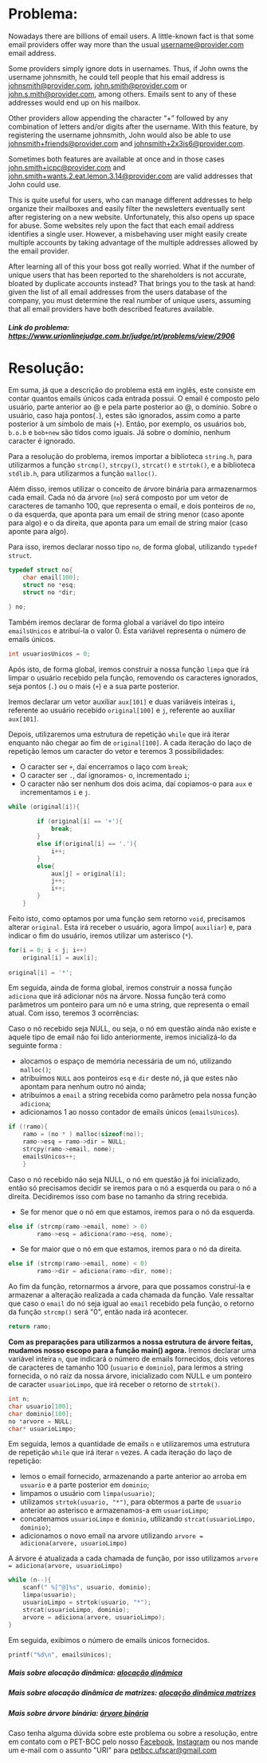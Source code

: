 # Problema:
Nowadays there are billions of email users. A little-known fact is that some email providers offer way more than the usual username@provider.com email address.

Some providers simply ignore dots in usernames. Thus, if John owns the username johnsmith, he could tell people that his email address is johnsmith@provider.com, john.smith@provider.com or john.s.mith@provider.com, among others. Emails sent to any of these addresses would end up on his mailbox.

Other providers allow appending the character “+” followed by any combination of letters and/or digits after the username. With this feature, by registering the username johnsmith, John would also be able to use johnsmith+friends@provider.com and johnsmith+2x3is6@provider.com.

Sometimes both features are available at once and in those cases john.smith+icpc@provider.com and john.smith+wants.2.eat.lemon.3.14@provider.com are valid addresses that John could use.

This is quite useful for users, who can manage different addresses to help organize their mailboxes and easily filter the newsletters eventually sent after registering on a new website. Unfortunately, this also opens up space for abuse. Some websites rely upon the fact that each email address identifies a single user. However, a misbehaving user might easily create multiple accounts by taking advantage of the multiple addresses allowed by the email provider.

After learning all of this your boss got really worried. What if the number of unique users that has been reported to the shareholders is not accurate, bloated by duplicate accounts instead? That brings you to the task at hand: given the list of all email addresses from the users database of the company, you must determine the real number of unique users, assuming that all email providers have both described features available.
 
##### Link do problema: https://www.urionlinejudge.com.br/judge/pt/problems/view/2906
 
 
# Resolução:

Em suma, já que a descrição do problema está em inglês, este consiste em contar quantos emails únicos cada entrada possui. O email é composto pelo usuário, parte anterior ao @ e pela parte posterior ao @, o domínio.
Sobre o usuário, caso haja pontos(`.`), estes são ignorados, assim como a parte posterior à um símbolo de mais (`+`). Então, por exemplo, os usuários `bob`, `b.o.b` e `bob+new` são tidos como iguais. Já sobre o domínio, nenhum caracter é ignorado.
 


Para a resolução do problema, iremos importar a biblioteca `string.h`, para utilizarmos a função `strcmp()`, `strcpy()`, `strcat()` e `strtok()`, e a biblioteca `stdlib.h`, para utilizarmos a função `malloc()`. 

Além disso, iremos utilizar o conceito de árvore binária para armazenarmos cada email. Cada nó da árvore (`no`) será composto por um vetor de caracteres de tamanho 100, que representa o email, e dois ponteiros de `no`, o da esquerda, que aponta para um email de string menor (caso aponte para algo) e o da direita, que aponta para um email de string maior (caso aponte para algo). 

Para isso, iremos declarar nosso tipo `no`, de forma global, utilizando `typedef struct`.

```c
typedef struct no{
    char email[100];
    struct no *esq;
    struct no *dir;

} no;
```

Também iremos declarar de forma global a variável do tipo inteiro `emailsUnicos` e atribuí-la o valor 0. Esta variável representa o número de emails únicos.

```c
int usuariosUnicos = 0;
```



Após isto, de forma global, iremos construir a nossa função `limpa` que irá limpar o usuário recebido pela função, removendo os caracteres ignorados, seja pontos (`.`) ou o mais (`+`) e a sua parte posterior.

Iremos declarar um vetor auxiliar `aux[101]` e duas variáveis inteiras `i`, referente ao usuário recebido `original[100]` e `j`, referente ao auxiliar `aux[101]`.

Depois, utilizaremos uma estrutura de repetição `while` que irá iterar enquanto não chegar ao fim de `original[100]`. A cada iteração do laço de repetição lemos um caracter do vetor e teremos 3 possibilidades:

- O caracter ser `+`, daí encerramos o laço com `break`; 
- O caracter ser `.`, daí ignoramos- o, incrementado `i`;
- O caracter não ser nenhum dos dois acima, daí copiamos-o para `aux` e incrementamos `i` e `j`.

```c
while (original[i]){
        
        if (original[i] == '+'){
            break;
        }
        else if(original[i] == '.'){
            i++;
        }
        else{
            aux[j] = original[i];
            j++;
            i++;
        }
    }
```

Feito isto, como optamos por uma função sem retorno `void`, precisamos alterar `original`. Esta irá receber o usuário, agora limpo( `auxiliar`) e, para indicar o fim do usuário, iremos utilizar um asterisco (`*`).
```c
for(i = 0; i < j; i++)
    original[i] = aux[i];
        
original[i] = '*';
```



Em seguida, ainda de forma global, iremos construir a nossa função `adiciona` que irá adicionar nós na árvore. Nossa função terá como parâmetros um ponteiro para um nó e uma string, que representa o email atual. Com isso, teremos 3 ocorrências:

Caso o nó recebido seja NULL, ou seja, o nó em questão ainda não existe e aquele tipo de email não foi lido anteriormente, iremos inicializá-lo da seguinte forma :
- alocamos o espaço de memória necessária de um nó, utilizando `malloc()`;
- atribuímos `NULL` aos ponteiros `esq` e `dir` deste nó, já que estes não apontam para nenhum outro nó ainda;
- atribuímos a `email` a string recebida como parâmetro pela nossa função `adiciona`;
- adicionamos 1 ao nosso contador de emails únicos (`emailsUnicos`).

```c
if (!ramo){
    ramo = (no * ) malloc(sizeof(no));
    ramo->esq = ramo->dir = NULL;
    strcpy(ramo->email, nome);
    emailsUnicos++;
    }
```

Caso o nó recebido não seja NULL, o nó em questão já foi inicializado, então só precisamos decidir se iremos para o nó a esquerda ou para o nó a direita. Decidiremos isso com base no tamanho da string recebida.
- Se for menor que o nó em que estamos, iremos para o nó da esquerda.

```c
else if (strcmp(ramo->email, nome) > 0)
        ramo->esq = adiciona(ramo->esq, nome);
```

- Se for maior que o nó em que estamos, iremos para o nó da direita.

```c
else if (strcmp(ramo->email, nome) < 0)
        ramo->dir = adiciona(ramo->dir, nome);
```

Ao fim da função, retornarmos a árvore, para que possamos construí-la e armazenar a alteração realizada a cada chamada da função. Vale ressaltar que caso o `email` do nó seja igual ao `email` recebido pela função, o retorno da função `strcmp()` será "0", então nada irá acontecer.

```c
return ramo;
```



**Com as preparações para utilizarmos a nossa estrutura de árvore feitas, mudamos nosso escopo para a função main() agora.** Iremos declarar uma variável inteira `n`, que indicará o número de emails fornecidos, dois vetores de caracteres de tamanho 100 (`usuario` e `dominio`), para lermos a string fornecida, o nó raiz da nossa árvore, inicializado com NULL e um ponteiro de caracter `usuarioLimpo`, que irá receber o retorno de `strtok()`.

```c
int n;
char usuario[100];
char dominio[100];
no *arvore = NULL;
char* usuarioLimpo;
```

Em seguida, lemos a quantidade de emails `n` e utilizaremos uma estrutura de repetição `while` que irá iterar `n` vezes.
A cada iteração do laço de repetição:
- lemos o email fornecido, armazenando a parte anterior ao arroba em `usuario` e a parte posterior em `dominio`;
- limpamos o usuário com `limpa(usuario)`;
- utilizamos `strtok(usuario, "*")`, para obtermos a parte de `usuario` anterior ao asterisco e armazenamos-a em `usuarioLimpo`;
- concatenamos `usuarioLimpo` e `dominio`, utilizando `strcat(usuarioLimpo, dominio)`;
- adicionamos o novo email na arvore utilizando `arvore = adiciona(arvore, usuarioLimpo)`
 
A árvore é atualizada a cada chamada de função, por isso utilizamos `arvore = adiciona(arvore, usuarioLimpo)`

```c
while (n--){
    scanf(" %[^@]%s", usuario, dominio);
    limpa(usuario);
    usuarioLimpo = strtok(usuario, "*");
    strcat(usuarioLimpo, dominio);
    arvore = adiciona(arvore, usuarioLimpo);
}
```

Em seguida, exibimos o número de emails únicos fornecidos.

```c
printf("%d\n", emailsUnicos);
```


##### Mais sobre alocação dinâmica: [alocação dinâmica](https://www.ime.usp.br/~pf/algoritmos/aulas/aloca.html)
##### Mais sobre alocação dinâmica de matrizes: [alocação dinâmica matrizes](http://www.inf.ufpr.br/roberto/ci067/14_alocmat.html)
##### Mais sobre árvore binária: [árvore binária](https://pt.wikibooks.org/wiki/Programar_em_C/Árvores_binárias)



Caso tenha alguma dúvida sobre este problema ou sobre a resolução, entre em contato com o PET-BCC pelo nosso
[Facebook](https://www.facebook.com/petbcc/),
[Instagram](https://www.instagram.com/petbcc.ufscar/)
ou nos mande um e-mail com o assunto "URI" para  petbcc.ufscar@gmail.com
